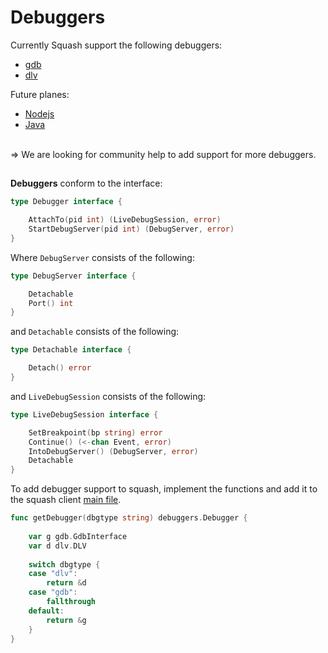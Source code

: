 # Debuggers

Currently Squash support the following debuggers:
 - [gdb](docs/debuggers/gdb.md)
 - [dlv](https://github.com/derekparker/delve)

Future planes:
  - [Nodejs](https://nodejs.org/api/debugger.html)
  - [Java](http://docs.oracle.com/javase/7/docs/technotes/guides/jpda/jdwp-spec.html)

<BR>
=> We are looking for community help to add support for more debuggers.

##

**Debuggers** conform to the interface:

```go
type Debugger interface {

	AttachTo(pid int) (LiveDebugSession, error)
	StartDebugServer(pid int) (DebugServer, error)
}
```

Where `DebugServer` consists of the following:

```go
type DebugServer interface {

	Detachable
	Port() int
}
```

and `Detachable` consists of the following:

```go
type Detachable interface {

	Detach() error
}
```

and `LiveDebugSession` consists of the following:

```go
type LiveDebugSession interface {

	SetBreakpoint(bp string) error
  	Continue() (<-chan Event, error)
  	IntoDebugServer() (DebugServer, error)
  	Detachable
}
```

To add debugger support to squash, implement the functions and add it to the squash client [main file](../../cmd/squash-client/platforms/kubernetes/main.go).

```go
func getDebugger(dbgtype string) debuggers.Debugger {
	
	var g gdb.GdbInterface
	var d dlv.DLV
	
	switch dbgtype {
	case "dlv":
		return &d
	case "gdb":
		fallthrough
	default:
		return &g
	}
}

```
